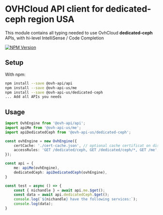 # OVHCloud API client for **dedicated-ceph** region USA

This module contains all typing needed to use OvhCloud **dedicated-ceph** APIs, with hi-level IntelliSense / Code Completion

[![NPM Version](https://img.shields.io/npm/v/@ovh-api-us/dedicated-ceph.svg?style=flat)](https://www.npmjs.org/package/@ovh-api-us/dedicated-ceph)

## Setup

With npm:

```bash
npm install --save @ovh-api/api
npm install --save @ovh-api-us/me
npm install --save @ovh-api-us/dedicated-ceph
... Add all APIs you needs
```

## Usage

```typescript
import OvhEngine from '@ovh-api/api';
import apiMe from '@ovh-api-us/me';
import apiDedicatedCeph from '@ovh-api-us/dedicated-ceph';

const ovhEngine = new OvhEngine({ 
    certCache: './cert-cache.json', // optional cache certificat on disk.
    accessRules: 'GET /dedicated/ceph, GET /dedicated/ceph/*, GET /me', // optional limit the requested privileges.
});

const api = {
    me: apiMe(ovhEngine),
    dedicatedCeph: apiDedicatedCeph(ovhEngine),
}

const test = async () => {
    const { nichandle } = await api.me.$get();
    const data = await api.dedicatedCeph.$get();
    console.log(`${nichandle} have the following services:`);
    console.log(data);
}
```
